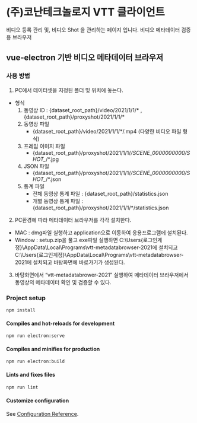 # (주)코난테크놀로지 VTT 클라이언트

비디오 등록 관리 및, 비디오 Shot 을 관리하는 페이지 입니다.
비디오 메타데이터 검증용 브라우저 

## vue-electron 기반 비디오 메타데이터 브라우저

### 사용 방법 
1. PC에서 데이터셋을 지정된 폴더 및 위치에 놓는다.
- 형식 
    1) 동영상 ID : {dataset_root_path}/video/2021/1/1/* , {dataset_root_path}/proxyshot/2021/1/1/*
    2) 동영상 파일
        - {dataset_root_path}/video/2021/1/1/*/.mp4 (다양한 비디오 파일 형식)
    3) 프레임 이미지 파일
        - {dataset_root_path}/proxyshot/2021/1/1/*/SCENE_0000000000/SHOT_*/*.jpg
    4) JSON 파일
        - {dataset_root_path}/proxyshot/2021/1/1/*/SCENE_0000000000/SHOT_*/*.json 
    5) 통계 파일
        - 전체 동영상 통계 파일 : {dataset_root_path}/statistics.json 
        - 개별 동영상 통계 파일 : {dataset_root_path}/proxyshot/2021/1/1/*/statistics.json 

2. PC환경에 따라 메타데이터 브라우저를 각각 설치한다.
  - MAC : dmg파일 실행하고 application으로 이동하여 응용프로그램에 설치된다.
  - Window : setup.zip을 풀고 exe파일 실행하면 
    C:\Users\{로그인계정}\AppData\Local\Programs\vtt-metadatabrowser-2021에 설치되고 
    C:\Users\{로그인계정}\AppData\Local\Programs\vtt-metadatabrowser-2021에 설치되고 
    바탕화면에 바로가기가 생성된다. 

3. 바탕화면에서 “vtt-metadatabrower-2021” 실행하여 메타데이터 브라우저에서 동영상의 메타데이터 확인 및 검증할 수 있다. 

### Project setup
```
npm install
```

#### Compiles and hot-reloads for development
```
npm run electron:serve
```

#### Compiles and minifies for production
```
npm run electron:build
```

#### Lints and fixes files
``` bash
npm run lint
```

#### Customize configuration
See [Configuration Reference](https://cli.vuejs.org/config/).
